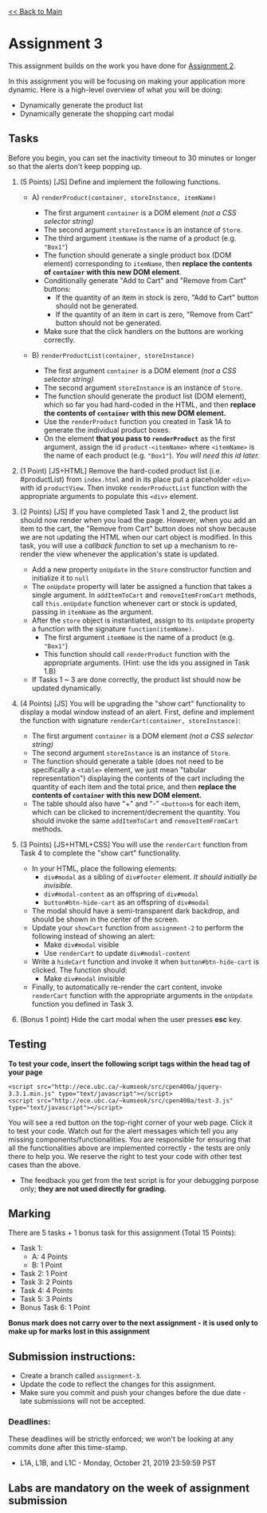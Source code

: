 [<< Back to Main](../README.md)

# Assignment 3

This assignment builds on the work you have done for [Assignment 2](./assignment-2.md).

In this assignment you will be focusing on making your application more dynamic. Here is a high-level overview of what you will be doing:

* Dynamically generate the product list
* Dynamically generate the shopping cart modal


## Tasks

Before you begin, you can set the inactivity timeout to 30 minutes or longer so that the alerts don't keep popping up.

1. (5 Points) [JS] Define and implement the following functions.
    * A) `renderProduct(container, storeInstance, itemName)`
        * The first argument `container` is a DOM element *(not a CSS selector string)*
        * The second argument `storeInstance` is an instance of `Store`.
        * The third argument `itemName` is the name of a product (e.g. `"Box1"`)
        * The function should generate a single product box (DOM element) corresponding to `itemName`, then **replace the contents of `container` with this new DOM element**.
        * Conditionally generate "Add to Cart" and "Remove from Cart" buttons:
            * If the quantity of an item in stock is zero, "Add to Cart" button should not be generated.
            * If the quantity of an item in cart is zero, "Remove from Cart" button should not be generated.
        * Make sure that the click handlers on the buttons are working correctly.

    * B) `renderProductList(container, storeInstance)`
        * The first argument `container` is a DOM element *(not a CSS selector string)*
        * The second argument `storeInstance` is an instance of `Store`.
        * The function should generate the product list (DOM element), which so far you had hard-coded in the HTML, and then **replace the contents of `container` with this new DOM element.**
        * Use the `renderProduct` function you created in Task 1A to generate the individual product boxes.
        * On the element **that you pass to `renderProduct`** as the first argument, assign the id `product-<itemName>` where `<itemName>` is the name of each product (e.g. `"Box1"`). *You will need this id later.*

2. (1 Point) [JS+HTML] Remove the hard-coded product list (i.e. #productList) from `index.html` and in its place put a placeholder `<div>` with id `productView`. Then invoke `renderProductList` function with the appropriate arguments to populate this `<div>` element.

3. (2 Points) [JS] If you have completed Task 1 and 2, the product list should now render when you load the page. However, when you add an item to the cart, the "Remove from Cart" button does not show because we are not updating the HTML when our cart object is modified. In this task, you will use a *callback function* to set up a mechanism to re-render the view whenever the application's state is updated.
    * Add a new property `onUpdate` in the `Store` constructor function and initialize it to `null`
    * The `onUpdate` property will later be assigned a function that takes a single argument. In `addItemToCart` and `removeItemFromCart` methods, call `this.onUpdate` function whenever cart or stock is updated, passing in `itemName` as the argument.
    * After the `store` object is instantiated, assign to its `onUpdate` property a function with the signature `function(itemName)`.
        * The first argument `itemName` is the name of a product (e.g. `"Box1"`)
        * This function should call `renderProduct` function with the appropriate arguments. (Hint: use the ids you assigned in Task 1.B)
    * If Tasks 1 ~ 3 are done correctly, the product list should now be updated dynamically.

4. (4 Points) [JS] You will be upgrading the "show cart" functionality to display a modal window instead of an alert. First, define and implement the function with signature `renderCart(container, storeInstance)`:
    * The first argument `container` is a DOM element *(not a CSS selector string)*
    * The second argument `storeInstance` is an instance of `Store`.
    * The function should generate a table (does not need to be specifically a `<table>` element, we just mean "tabular representation") displaying the contents of the cart including the quantity of each item and the total price, and then **replace the contents of `container` with this new DOM element.**
    * The table should also have "+" and "-" `<button>`s for each item, which can be clicked to increment/decrement the quantity. You should invoke the same `addItemToCart` and `removeItemFromCart` methods.

5. (3 Points) [JS+HTML+CSS] You will use the `renderCart` function from Task 4 to complete the "show cart" functionality.
    * In your HTML, place the following elements:
        * `div#modal` as a sibling of `div#footer` element. *It should initially be invisible.*
        * `div#modal-content` as an offspring of `div#modal`
        * `button#btn-hide-cart` as an offspring of `div#modal`
    * The modal should have a semi-transparent dark backdrop, and should be shown in the center of the screen.
    * Update your `showCart` function from `assignment-2` to perform the following instead of showing an alert:
        * Make `div#modal` visible
        * Use `renderCart` to update `div#modal-content`
    * Write a `hideCart` function and invoke it when `button#btn-hide-cart` is clicked. The function should:
        * Make `div#modal` invisible
    * Finally, to automatically re-render the cart content, invoke `renderCart` function with the appropriate arguments in the `onUpdate` function you defined in Task 3.


6. (Bonus 1 point) Hide the cart modal when the user presses **esc** key.


## Testing

**To test your code, insert the following script tags within the head tag of your page**
```
<script src="http://ece.ubc.ca/~kumseok/src/cpen400a/jquery-3.3.1.min.js" type="text/javascript"></script>
<script src="http://ece.ubc.ca/~kumseok/src/cpen400a/test-3.js" type="text/javascript"></script>
```
You will see a red button on the top-right corner of your web page. Click it to test your code.
Watch out for the alert messages which tell you any missing components/functionalities. You are responsible for ensuring that all the functionalities above are implemented correctly - the tests are only there to help you. We reserve the right to test your code with other test cases than the above.

* The feedback you get from the test script is for your debugging purpose only; **they are not used directly for grading.**


## Marking

There are 5 tasks + 1 bonus task for this assignment (Total 15 Points):
* Task 1:
  * A: 4 Points
  * B: 1 Point
* Task 2: 1 Point
* Task 3: 2 Points
* Task 4: 4 Points
* Task 5: 3 Points
* Bonus Task 6: 1 Point

**Bonus mark does not carry over to the next assignment - it is used only to make up for marks lost in this assignment**


## Submission instructions:

* Create a branch called `assignment-3`.
* Update the code to reflect the changes for this assignment.
* Make sure you commit and push your changes before the due date - late submissions will not be accepted.


### Deadlines:

These deadlines will be strictly enforced; we won't be looking at any commits done after this time-stamp.

* L1A, L1B, and L1C - Monday, October 21, 2019 23:59:59 PST


## Labs are mandatory on the week of assignment submission
